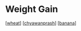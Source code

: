 # Weight Gain

[[wheat]]
[[chyawanprash]]
[[banana]]

[//begin]: # "Autogenerated link references for markdown compatibility"
[wheat]: wheat "Wheat"
[chyawanprash]: chyawanprash "Chyawanprash"
[banana]: banana "Banana"
[//end]: # "Autogenerated link references"